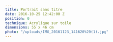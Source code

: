 ```yaml
---
title: Portrait sans titre
date: 2016-10-25 12:42:00 Z
position: 0
technique: Acrylique sur toile
dimensions: 55 x 46 cm
photo: "/uploads/IMG_20161123_141620%20(1).jpg"
---
```


